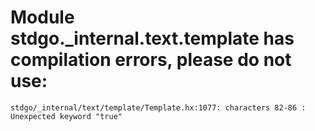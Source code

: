 # Module stdgo._internal.text.template has compilation errors, please do not use:
```
stdgo/_internal/text/template/Template.hx:1077: characters 82-86 : Unexpected keyword "true"

```

